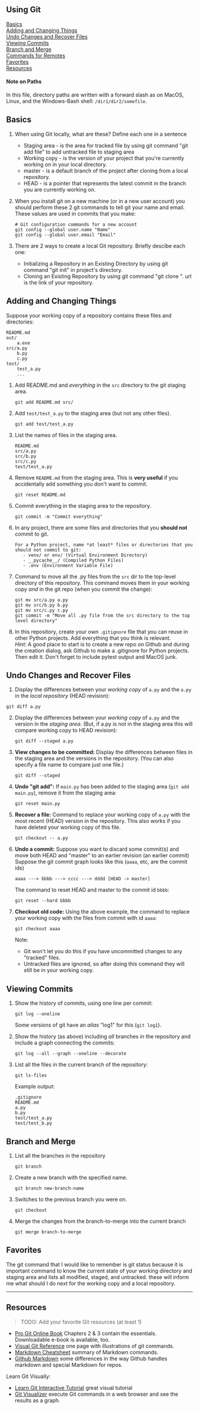 ## Using Git

[Basics](#basics)    
[Adding and Changing Things](#adding-and-changing-things)    
[Undo Changes and Recover Files](#undo-changes-and-recover-files)     
[Viewing Commits](#viewing-commits)    
[Branch and Merge](#branch-and-merge)    
[Commands for Remotes](remote-commands.md)   
[Favorites](#favorites)     
[Resources](#resources)

#### Note on Paths   

In this file, directory paths are written with a forward slash as on MacOS, Linux, and the Windows-Bash shell: `/dir1/dir2/somefile`.    


## Basics

1. When using Git locally, what are these?  Define each one in a sentence
   * Staging area - is the area for tracked file by using git command "git add file" to add untracked file to staging area
   * Working copy - is the version of your project that you're currently working on in your local directory.
   * master - is a default branch of the project after cloning from a local repository.
   * HEAD - is a pointer that represents the latest commit in the branch you are currently working on.

2. When you install git on a new machine (or in a new user account) you should perform these 2 git commands to tell git your name and email.  These values are used in commits that you make:
   ```
   # Git configuration commands for a new account
   git config --global user.name "Name"
   git config --global user.email "Email"
   ```

3. There are 2 ways to create a local Git repository.  Briefly descibe each one:
   - Initializing a Repository in an Existing Directory by using git command "git init" in project's directory.
   - Cloning an Existing Repository by using git command "git clone <url>". url is the link of your repository.


## Adding and Changing Things

Suppose your working copy of a repository contains these files and directories:
```
README.md
out/
    a.exe
src/a.py
    b.py
    c.py
test/
    test_a.py
    ...
```     

1. Add README.md and *everything* in the `src` directory to the git staging area.
   ```
   git add README.md src/
   ```

2. Add `test/test_a.py` to the staging area (but not any other files).
   ```
   git add test/test_a.py
   ```

3. List the names of files in the staging area.
   ```
   README.md
   src/a.py
   src/b.py
   src/c.py
   test/test_a.py
   ```

4. Remove `README.md` from the staging area. This is **very useful** if you accidentally add something you don't want to commit.
   ```
   git reset README.md
   ```

5. Commit everything in the staging area to the repository.
   ```
   git commit -m "Commit everything"
   ```

6. In any project, there are some files and directories that you **should not** commit to git.    
   ```
   For a Python project, name *at least* files or directories that you should not commit to git:
      - venv/ or env/ (Virtual Environment Directory)
      - __pycache__/ (Compiled Python Files)
      - .env (Environment Variable File)
   ```


7. Command to move all the .py files from the `src` dir to the top-level directory of this repository. This command moves them in your working copy *and* in the git repo (when you commit the change):
   ```
   git mv src/a.py a.py
   git mv src/b.py b.py
   git mv src/c.py c.py
   git commit -m "Move all .py file from the src directory to the top level directory"
   ```


8. In this repository, create your own `.gitignore` file that you can reuse in other Python projects.  Add everything that you think is relevant.    
   *Hint:* A good place to start is to create a new repo on Github and during the creation dialog, ask Github to make a .gitignore for Python projects. Then edit it.  Don't forget to include pytest output and MacOS junk.



## Undo Changes and Recover Files

1.  Display the differences between your *working copy* of `a.py` and the `a.py` in the *local repository* (HEAD revision):
   ```
   git diff a.py
   ```

2. Display the differences between your *working copy* of `a.py` and the version in the *staging area*. (But, if a.py is not in the staging area this will compare working copy to HEAD revision):
   ```
   git diff --staged a.py
   ```

3. **View changes to be committed:** Display the differences between files in the staging area and the versions in the repository. (You can also specify a file name to compare just one file.) 
   ```
   git diff --staged
   ```


4. **Undo "git add":** If `main.py` has been added to the staging area (`git add main.py`), remove it from the staging area:
   ```
   git reset main.py
   ```


5. **Recover a file:** Command to replace your working copy of `a.py` with the most recent (HEAD) version in the repository.  This also works if you have deleted your working copy of this file.
   ```
   git checkout -- a.py
   ```


6. **Undo a commit:** Suppose you want to discard some commit(s) and move both HEAD and "master" to an earlier revision (an earlier commit)  Suppose the git commit graph looks like this (`aaaa`, etc, are the commit ids)
   ```
   aaaa ---> bbbb ---> cccc ---> dddd [HEAD -> master]
   ``` 
   The command to reset HEAD and master to the commit id `bbbb`:
   ```
   git reset --hard bbbb
   ```


7. **Checkout old code:** Using the above example, the command to replace your working copy with the files from commit with id `aaaa`:
   ```
   git checkout aaaa
   ```
    Note:
    - Git won't let you do this if you have uncommitted changes to any "tracked" files.
    - Untracked files are ignored, so after doing this command they will still be in your working copy.
 

## Viewing Commits

1. Show the history of commits, using one line per commit:
   ```
   git log --oneline
   ```
   Some versions of git have an *alias* "log1" for this (`git log1`).

2. Show the history (as above) including *all* branches in the repository and include a graph connecting the commits:
   ```
   git log --all --graph --oneline --decorate
   ```


3. List all the files in the current branch of the repository:
   ```
   git ls-files
   ```
   Example output:
   ```
   .gitignore
   README.md
   a.py
   b.py
   test/test_a.py
   test/test_b.py
   ```


## Branch and Merge

1. List all the branches in the repository 
   ```
   git branch
   ``` 
2. Create a new branch with the specified name.
   ```
   git branch new-branch-name
   ```
3. Switches to the previous branch you were on.
   ```
   git checkout
   ``` 
4. Merge the changes from the branch-to-merge into the current branch
   ```
   git merge branch-to-merge
   ```


## Favorites

   The git command that I would like to remember is git status because it is important command to know the current state of your working directory and staging area and lists all modified, staged, and untracked. these will inform me what should I do next for the working copy and a local repository.


---
## Resources

> TODO: Add your favorite Git resources (at least 1)

* [Pro Git Online Book][ProGit] Chapters 2 & 3 contain the essentials. Downloadable e-book is available, too. 
* [Visual Git Reference](https://marklodato.github.io/visual-git-guide) one page with illustrations of git commands.
* [Markdown Cheatsheet][markdown-cheatsheet] summary of Markdown commands.
* [Github Markdown][github-markdown] some differences in the way Github handles markdown and special Markdown for repos.

Learn Git Visually:

* [Learn Git Interactive Tutorial][LearnGitInteractive] great visual tutorial
* [Git Visualizer][VisualizeGit] execute Git commands in a web browser and see the results as a graph.

[ProGit]: https://www.git-scm.com/book/en/v2 "Pro Git online book on Git-scm.com"
[ProGitPdf]: https://progit2.s3.amazonaws.com/en/2016-03-22-f3531/progit-en.1084.pdf "Pro Git v.2 PDF on AWS. Longer, book format."
[LearnGitInteractive]: https://learngitbranching.js.org "Interactive graphical git tutorial"
[VisualizeGit]: http://git-school.github.io/visualizing-git/ "Online tools draws a graph of commits in a repo as you type"
[markdown-cheatsheet]: https://github.com/adam-p/markdown-here/wiki/Markdown-Cheatsheet
[github-markdown]: https://docs.github.com/en/get-started/writing-on-github/getting-started-with-writing-and-formatting-on-github/basic-writing-and-formatting-syntax

